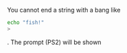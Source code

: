 You cannot end a string with a bang like

```sh
echo "fish!"
>
```

. The prompt (PS2) will be shown
